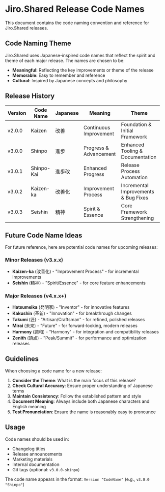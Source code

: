 # Jiro.Shared Release Code Names

This document contains the code naming convention and reference for Jiro.Shared releases.

## Code Naming Theme

Jiro.Shared uses Japanese-inspired code names that reflect the spirit and theme of each major release. The names are chosen to be:

- **Meaningful**: Reflecting the key improvements or theme of the release
- **Memorable**: Easy to remember and reference
- **Cultural**: Inspired by Japanese concepts and philosophy

## Release History

| Version | Code Name | Japanese | Meaning | Theme |
|---------|-----------|----------|---------|--------|
| v2.0.0 | Kaizen | 改善 | Continuous Improvement | Foundation & Initial Framework |
| v3.0.0 | Shinpo | 進歩 | Progress & Advancement | Enhanced Tooling & Documentation |
| v3.0.1 | Shinpo-Kai | 進歩改 | Enhanced Progress | Release Process Automation |
| v3.0.2 | Kaizen-ka | 改善化 | Improvement Process | Incremental Improvements & Bug Fixes |
| v3.0.3 | Seishin | 精神 | Spirit & Essence | Core Framework Strengthening |

## Future Code Name Ideas

For future reference, here are potential code names for upcoming releases:

### Minor Releases (v3.x.x)

- **Kaizen-ka** (改善化) - "Improvement Process" - for incremental improvements
- **Seishin** (精神) - "Spirit/Essence" - for core feature enhancements

### Major Releases (v4.x.x+)

- **Hatsumeika** (発明家) - "Inventor" - for innovative features
- **Kakushin** (革新) - "Innovation" - for breakthrough changes
- **Takumi** (匠) - "Artisan/Craftsman" - for refined, polished releases
- **Mirai** (未来) - "Future" - for forward-looking, modern releases
- **Harmony** (調和) - "Harmony" - for integration and compatibility releases
- **Zenith** (頂点) - "Peak/Summit" - for performance and optimization releases

## Guidelines

When choosing a code name for a new release:

1. **Consider the Theme**: What is the main focus of this release?
2. **Check Cultural Accuracy**: Ensure proper understanding of Japanese terms
3. **Maintain Consistency**: Follow the established pattern and style
4. **Document Meaning**: Always include both Japanese characters and English meaning
5. **Test Pronunciation**: Ensure the name is reasonably easy to pronounce

## Usage

Code names should be used in:

- Changelog titles
- Release announcements
- Marketing materials
- Internal documentation
- Git tags (optional: `v3.0.0-shinpo`)

The code name appears in the format: `Version "CodeName"` (e.g., `v3.0.0 "Shinpo"`)
